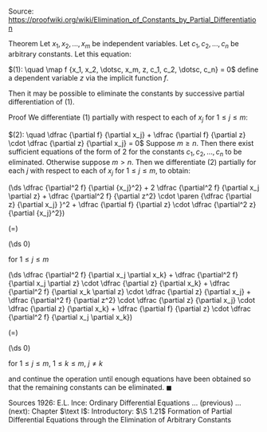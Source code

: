 # 

Source: https://proofwiki.org/wiki/Elimination_of_Constants_by_Partial_Differentiation

Theorem
Let $x_1, x_2, \dotsc, x_m$ be independent variables.
Let $c_1, c_2, \dotsc, c_n$ be arbitrary constants.
Let this equation:

$(1): \quad \map f {x_1, x_2, \dotsc, x_m, z, c_1, c_2, \dotsc, c_n} = 0$
define a dependent variable $z$ via the implicit function $f$.

Then it may be possible to eliminate the constants by successive partial differentiation of $(1)$.


Proof
We differentiate $(1)$ partially with respect to each of $x_j$ for $1 \le j \le m$:

$(2): \quad \dfrac {\partial f} {\partial x_j} + \dfrac {\partial f} {\partial z} \cdot \dfrac {\partial z} {\partial x_j} = 0$
Suppose $m \ge n$.
Then there exist sufficient equations of the form of $2$ for the constants $c_1, c_2, \dotsc, c_n$ to be eliminated.
Otherwise suppose $m > n$.
Then we differentiate $(2)$ partially for each $j$ with respect to each of $x_j$ for $1 \le j \le m$, to obtain:














\(\ds \dfrac {\partial^2 f} {\partial {x_j}^2} + 2 \dfrac {\partial^2 f} {\partial x_j \partial z} + \dfrac {\partial^2 f} {\partial z^2} \cdot \paren {\dfrac {\partial z} {\partial x_j} }^2 + \dfrac {\partial f} {\partial z} \cdot \dfrac {\partial^2 z} {\partial {x_j}^2}\)

\(=\)







\(\ds 0\)





for $1 \le j \le m$














\(\ds \dfrac {\partial^2 f} {\partial x_j \partial x_k} + \dfrac {\partial^2 f} {\partial x_j \partial z} \cdot \dfrac {\partial z} {\partial x_k} + \dfrac {\partial^2 f} {\partial x_k \partial z} \cdot \dfrac {\partial z} {\partial x_j} + \dfrac {\partial^2 f} {\partial z^2} \cdot \dfrac {\partial z} {\partial x_j} \cdot \dfrac {\partial z} {\partial x_k} + \dfrac {\partial f} {\partial z} \cdot \dfrac {\partial^2 f} {\partial x_j \partial x_k}\)

\(=\)







\(\ds 0\)





for $1 \le j \le m$, $1 \le k \le m$, $j \ne k$



and continue the operation until enough equations have been obtained so that the remaining constants can be eliminated.
$\blacksquare$


Sources
1926: E.L. Ince: Ordinary Differential Equations ... (previous) ... (next): Chapter $\text I$: Introductory: $\S 1.21$ Formation of Partial Differential Equations through the Elimination of Arbitrary Constants




